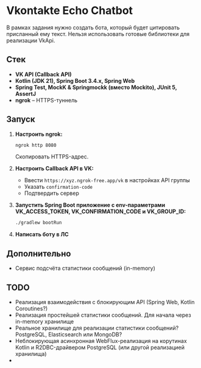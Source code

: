 # Vkontakte Echo Chatbot

В рамках задания нужно создать бота, который будет цитировать присланный ему текст. Нельзя использовать готовые библиотеки для реализации VkApi.

## Стек

- **VK API (Callback API)**
- **Kotlin (JDK 21), Spring Boot 3.4.x, Spring Web**
- **Spring Test, MockK & Springmockk (вместо Mockito), JUnit 5, AssertJ**
- **ngrok** – HTTPS-туннель 

## Запуск

1. **Настроить ngrok:**
   ```sh
   ngrok http 8080
   ```
   Скопировать HTTPS-адрес.

2. **Настроить Callback API в VK:**
    - Ввести `https://xyz.ngrok-free.app/vk` в настройках API группы
    - Указать `confirmation-code`
    - Подтвердить сервер

3. **Запустить Spring Boot приложение c env-параметрами VK_ACCESS_TOKEN, VK_CONFIRMATION_CODE и VK_GROUP_ID:**
   ```sh
   ./gradlew bootRun
   ```

4. **Написать боту в ЛС**

## Дополнительно

- Сервис подсчёта статистики сообщений (in-memory)

## TODO

- Реализация взаимодействия с блокирующим API (Spring Web, Kotlin Coroutines?)
- Реализация простейшей статистики сообщений. Для начала через in-memory хранилище 
- Реальное хранилище для реализации статистики сообщений? PostgreSQL, Elasticsearch или MongoDB?
- Неблокирующая асинхронная WebFlux-реализация на корутинах Kotlin и R2DBC-драйвером PostgreSQL (или другой реализацией хранилища) 
- 

